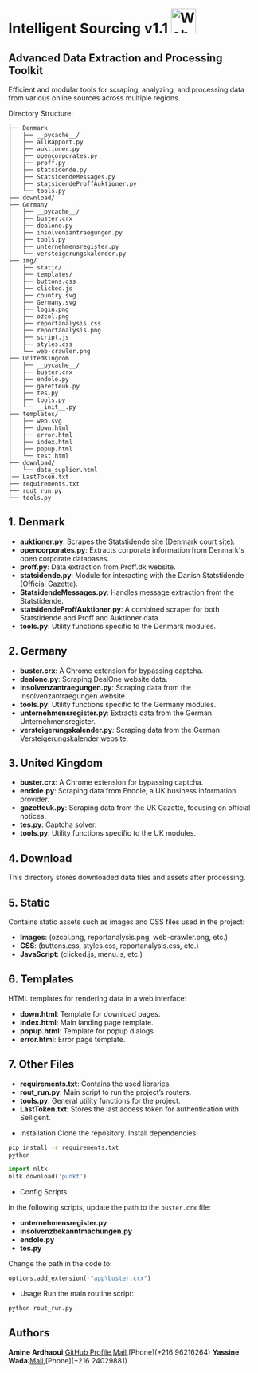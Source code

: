# Intelligent Sourcing v1.1 <img src="https://github.com/MR10A/-intellegnt-sourcing/blob/main/Readme/image.png" alt="Web Crawler" width="50"/>
## Advanced Data Extraction and Processing Toolkit

Efficient and modular tools for scraping, analyzing, and processing data from various online sources across multiple regions.



Directory Structure:
```
├── Denmark
│   ├── __pycache__/
│   ├── allRapport.py
│   ├── auktioner.py
│   ├── opencorporates.py
│   ├── proff.py
│   ├── statsidende.py
│   ├── StatsidendeMessages.py
│   ├── statsidendeProffAuktioner.py
│   └── tools.py
├── download/
├── Germany
│   ├── __pycache__/
│   ├── buster.crx
│   ├── dealone.py
│   ├── insolvenzantraegungen.py
│   ├── tools.py
│   ├── unternehmensregister.py
│   └── versteigerungskalender.py
├── img/
│   ├── static/
│   ├── templates/
│   ├── buttons.css
│   ├── clicked.js
│   ├── country.svg
│   ├── Germany.svg
│   ├── login.png
│   ├── ozcol.png
│   ├── reportanalysis.css
│   ├── reportanalysis.png
│   ├── script.js
│   ├── styles.css
│   └── web-crawler.png
├── UnitedKingdom
│   ├── __pycache__/
│   ├── buster.crx
│   ├── endole.py
│   ├── gazetteuk.py
│   ├── tes.py
│   ├── tools.py
│   └── __init__.py
├── templates/
│   ├── web.svg
│   ├── down.html
│   ├── error.html
│   ├── index.html
│   ├── popup.html
│   └── test.html
├── download/
│   └── data_suplier.html
│── LastToken.txt
├── requirements.txt
├── rout_run.py
└── tools.py
```
## 1. Denmark
- **auktioner.py**: Scrapes the Statstidende site (Denmark court site).
- **opencorporates.py**: Extracts corporate information from Denmark's open corporate databases.
- **proff.py**: Data extraction from Proff.dk website.
- **statsidende.py**: Module for interacting with the Danish Statstidende (Official Gazette).
- **StatsidendeMessages.py**: Handles message extraction from the Statstidende.
- **statsidendeProffAuktioner.py**: A combined scraper for both Statstidende and Proff and Auktioner data.
- **tools.py**: Utility functions specific to the Denmark modules.

## 2. Germany
- **buster.crx**: A Chrome extension for bypassing captcha.
- **dealone.py**: Scraping DealOne website data.
- **insolvenzantraegungen.py**: Scraping data from the Insolvenzantraegungen website.
- **tools.py**: Utility functions specific to the Germany modules.
- **unternehmensregister.py**: Extracts data from the German Unternehmensregister.
- **versteigerungskalender.py**: Scraping data from the German Versteigerungskalender website.

## 3. United Kingdom
- **buster.crx**: A Chrome extension for bypassing captcha.
- **endole.py**: Scraping data from Endole, a UK business information provider.
- **gazetteuk.py**: Scraping data from the UK Gazette, focusing on official notices.
- **tes.py**: Captcha solver.
- **tools.py**: Utility functions specific to the UK modules.

## 4. Download
This directory stores downloaded data files and assets after processing.

## 5. Static
Contains static assets such as images and CSS files used in the project:
- **Images**: (ozcol.png, reportanalysis.png, web-crawler.png, etc.)
- **CSS**: (buttons.css, styles.css, reportanalysis.css, etc.)
- **JavaScript**: (clicked.js, menu.js, etc.)

## 6. Templates
HTML templates for rendering data in a web interface:
- **down.html**: Template for download pages.
- **index.html**: Main landing page template.
- **popup.html**: Template for popup dialogs.
- **error.html**: Error page template.

## 7. Other Files
- **requirements.txt**: Contains the used libraries.
- **rout_run.py**: Main script to run the project’s routers.
- **tools.py**: General utility functions for the project.
- **LastToken.txt**: Stores the last access token for authentication with Selligent.
* Installation
Clone the repository.
Install dependencies:
```bash
pip install -r requirements.txt
python
```

```python
import nltk
nltk.download('punkt')
```
* Config Scripts

In the following scripts, update the path to the `buster.crx` file:

- **unternehmensregister.py**
- **insolvenzbekanntmachungen.py**
- **endole.py**
- **tes.py**

Change the path in the code to:

```python
options.add_extension(r"app\buster.crx")
```

* Usage
Run the main routine script:

```bash
python rout_run.py
```

## Authors
**Amine Ardhaoui**:[GitHub Profile](https://github.com/amine10a),[Mail](amine.ardhaoui2@gmail.com),[Phone](+216 96216264)
**Yassine Wada**:[Mail](yassinewada1@gmail.com ),[Phone](+216 24029881)








